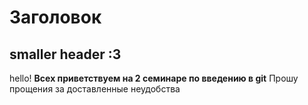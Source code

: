 # Заголовок
## smaller header :3
hello!
**Всех приветствуем на 2 семинаре по введению в git**
Прошу прощения за доставленные неудобства